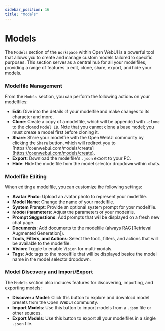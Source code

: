 ```yaml
---
sidebar_position: 16
title: "Models"
---
```


**Models**
=======================

The `Models` section of the `Workspace` within Open WebUI is a powerful tool that allows you to create and manage custom models tailored to specific purposes. This section serves as a central hub for all your modelfiles, providing a range of features to edit, clone, share, export, and hide your models.

### Modelfile Management

From the `Models` section, you can perform the following actions on your modelfiles:

* **Edit**: Dive into the details of your modelfile and make changes to its character and more.
* **Clone**: Create a copy of a modelfile, which will be appended with `-clone` to the cloned `Model ID`. Note that you cannot clone a base model; you must create a model first before cloning it.
* **Share**: Share your modelfile with the Open WebUI community by clicking the `Share` button, which will redirect you to [https://openwebui.com/models/create](https://openwebui.com/models/create).
* **Export**: Download the modelfile's `.json` export to your PC.
* **Hide**: Hide the modelfile from the model selector dropdown within chats.

### Modelfile Editing

When editing a modelfile, you can customize the following settings:

* **Avatar Photo**: Upload an avatar photo to represent your modelfile.
* **Model Name**: Change the name of your modelfile.
* **System Prompt**: Provide an optional system prompt for your modelfile.
* **Model Parameters**: Adjust the parameters of your modelfile.
* **Prompt Suggestions**: Add prompts that will be displayed on a fresh new chat page.
* **Documents**: Add documents to the modelfile (always RAG [Retrieval Augmented Generation]).
* **Tools, Filters, and Actions**: Select the tools, filters, and actions that will be available to the modelfile.
* **Vision**: Toggle to enable `Vision` for multi-modals.
* **Tags**: Add tags to the modelfile that will be displayed beside the model name in the model selector dropdown.

### Model Discovery and Import/Export

The `Models` section also includes features for discovering, importing, and exporting models:

* **Discover a Model**: Click this button to explore and download model presets from the Open WebUI community.
* **Import Models**: Use this button to import models from a `.json` file or other sources.
* **Export Models**: Use this button to export all your modelfiles in a single `.json` file.
